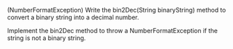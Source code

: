 (NumberFormatException) Write the bin2Dec(String binaryString) method to convert a binary string into a decimal number. 

Implement the bin2Dec method to throw a NumberFormatException if the string is not a binary string.
